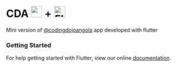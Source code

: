 # CDA <img src="https://raw.githubusercontent.com/braulio94/cda-app/master/app/src/main/res/drawable/cda_logo.png" width="30" height="30"></a> +  <img src="https://flutter.io/images/flutter-mark-square-100.png" alt="Flutter" width="30" height="30" />

Mini version of [@codingdojoangola](https://goo.gl/95gjsS) app developed with flutter

### Getting Started

For help getting started with Flutter, view our online
[documentation](https://flutter.io/docs/).